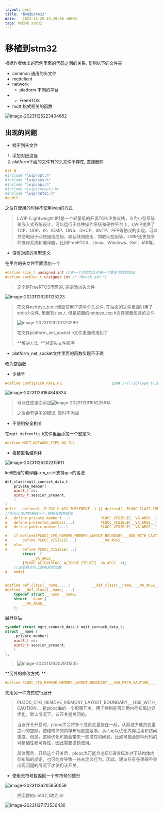 ```yaml
---
layout: post
title: "移植到stm32" 
date:   2023-11-25 15:39:08 +0800
tags: 物联网 stm32
---
```




# 移植到stm32

根据作者给出的示例里面的代码之间的关系, 复制以下的文件夹

+ common 通用的头文件
+ mqttclient
+ network
    + platform 不同的平台
+ + FreeRTOS
+ mqtt 格式相关的函数

![image-20231125223404662](https://picture-01-1316374204.cos.ap-beijing.myqcloud.com/image/202311252234713.png)

## 出现的问题

+ 找不到头文件

1. 添加对应路径
2. platform下面的文件有的头文件不存在, 直接删除

```c
#if 0
#include "lwip/opt.h"
#include "lwip/sys.h"
#include "lwip/api.h"
#include <lwip/sockets.h>
#include "lwip/netdb.h"
#endif
```

之后在使用的时候不使用lwip的方式

> LWIP (Lightweight IP)是一个轻量级的开源TCP/IP协议栈，专为小型系统和嵌入式系统设计，可以运行于各种操作系统和硬件平台上。LWIP提供了TCP、UDP、IP、ICMP、DNS、DHCP、SNTP、PPP等协议的实现，可以方便地用于网络通信应用，如互联网应用、物联网应用等。LWIP还支持多种操作系统和编译器，比如FreeRTOS、Linux、Windows、Keil、IAR等。

+ 没有对应的类型定义

在平台的头文件里面添加一个

```c
#define size_t unsigned int	//这一个添加以后会报一个重复包含的错误
#define socklen_t unsigned int /* 100ask add */
```

> 这个是FreeRTOS里面的, 需要添加头文件

![image-20231126201125223](https://picture-01-1316374204.cos.ap-beijing.myqcloud.com/image/202311262011259.png)

> 在文件nettpye_tcp.c里面使用了这两个头文件, 在后面的文件里面引用了stdio.h文件, 里面有size_t, 但是前面的nettpye_tcp.h文件里面包含的文件
>
> ![image-20231126201323289](https://picture-01-1316374204.cos.ap-beijing.myqcloud.com/image/202311262013313.png)
>
> 在文件platform_net_socket.h文件里面使用到了
>
> **解决方法: **对调头文件顺序

+ platform_net_socket文件里面的函数实现不正确

改为空函数

+ 少括号

```c
#define configTICK_RATE_HZ                       1000 //((TickType_t)1000)
```

![image-20231126194846824](https://picture-01-1316374204.cos.ap-beijing.myqcloud.com/image/202311261948911.png)

> 可以在这里面添加![image-20231126195225514](https://picture-01-1316374204.cos.ap-beijing.myqcloud.com/image/202311261952543.png)
>
> 之后会有更多的错误, 暂时不添加

+ 不使用安全相关

在`mqtt_defconfig.h`文件里面添加一个宏定义

```c
#define MQTT_NETWORK_TYPE_NO_TLS
```

+ 报错匿名结构体

![image-20231126202215811](https://picture-01-1316374204.cos.ap-beijing.myqcloud.com/image/202311262022843.png)

keil使用的编译器arm_cc不支持gcc的语法

```c
def_class(mqtt_connack_data_t,
    private_member(
    uint8_t rc;
    uint8_t session_present;
    )
)
#elif   defined(__PLOOC_CLASS_IMPLEMENT__) || defined(__PLOOC_CLASS_IMPLEMENT)
//实际上使用的是这一个,跳转会跳转错误
#   define private_member(...)              PLOOC_VISIBLE(__VA_ARGS__)
#   define protected_member(...)            PLOOC_VISIBLE(__VA_ARGS__)
#   define public_member(...)               PLOOC_VISIBLE(__VA_ARGS__)

#   if defined(PLOOC_CFG_REMOVE_MEMORY_LAYOUT_BOUNDARY___USE_WITH_CAUTION___)
#       define PLOOC_VISIBLE(...)           __VA_ARGS__
#   else
#       define PLOOC_VISIBLE(...)                                               \
        struct  {                                                           \
            __VA_ARGS__                                                         \
        }PLOOC_ALIGN(PLOOC_ALIGNOF_STRUCT(__VA_ARGS__));
    //这里是实际上使用到的位置
#   endif    
    

#define def_class(__name, ...)          __def_class(__name, __VA_ARGS__)
#define __def_class(__name, ...)                                                \
    typedef struct __name __name;                                               \
    struct __name {                                                             \
        __VA_ARGS__                                                             \
    };  
```

展开以后

```c
typedef struct mqtt_connack_data_t mqtt_connack_data_t;                               
struct __name {               
    ,private_member(
    uint8_t rc;
    uint8_t session_present;
    )                    
};  
```

> ![image-20231126202931235](https://picture-01-1316374204.cos.ap-beijing.myqcloud.com/image/202311262029288.png)

**另外的修改方式: **

```c
#define PLOOC_CFG_REMOVE_MEMORY_LAYOUT_BOUNDARY___USE_WITH_CAUTION___
```

使用另一种方式进行展开

> PLOOC_CFG_REMOVE_MEMORY_LAYOUT_BOUNDARY_\_\_USE\_WITH_CAUTION\___是plooc库的一个配置开关，用于控制是否启用内存布局边界优化。默认情况下，该开关是关闭的。
>
> 当该开关开启时，plooc库会将多个成员变量放在一起，从而减少成员变量之间的空隙，使结构体的内存布局更加紧凑，从而可以优化内存占用和访问速度。但是，这种优化可能会带来一些潜在的问题，比如可能会影响代码的可移植性和可靠性，因此需要谨慎使用。
>
> 具体而言，开启这个开关后，plooc库可能会违反C语言标准对于结构体内存布局的规定，也可能会导致一些未定义行为。因此，建议只有在确保不会出现问题的情况下才使用该开关。

+ 使用无符号数返回一个有符号的整形

![image-20231126205950058](https://picture-01-1316374204.cos.ap-beijing.myqcloud.com/image/202311262059631.png)

> 把函数的uint32_t改为int

![image-20231127172536430](https://picture-01-1316374204.cos.ap-beijing.myqcloud.com/image/202311271725466.png)





